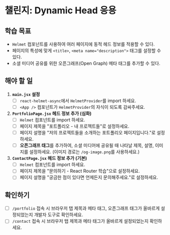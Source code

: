 # 챌린지: Dynamic Head 응용

## 학습 목표

- `Helmet` 컴포넌트를 사용하여 여러 페이지에 동적 헤드 정보를 적용할 수 있다.
- 페이지의 특성에 맞게 `<title>`, `<meta name="description">` 태그를 설정할 수 있다.
- 소셜 미디어 공유를 위한 오픈그래프(Open Graph) 메타 태그를 추가할 수 있다.

## 해야 할 일

1.  **`main.jsx` 설정**
    - [ ] `react-helmet-async`에서 `HelmetProvider`를 import 하세요.
    - [ ] `<App />` 컴포넌트가 `HelmetProvider`의 자식이 되도록 감싸주세요.

2.  **`PortfolioPage.jsx` 헤드 정보 추가 (심화)**
    - [ ] `Helmet` 컴포넌트를 import 하세요.
    - [ ] 페이지 제목을 "포트폴리오 - 내 프로젝트들"로 설정하세요.
    - [ ] 페이지 설명을 "저의 프로젝트들을 소개하는 포트폴리오 페이지입니다."로 설정하세요.
    - [ ] **오픈그래프 태그**를 추가하여, 소셜 미디어에 공유될 때 나타날 제목, 설명, 이미지를 설정하세요. (이미지 경로는 `/og-image.png`를 사용하세요.)

3.  **`ContactPage.jsx` 헤드 정보 추가 (기본)**
    - [ ] `Helmet` 컴포넌트를 import 하세요.
    - [ ] 페이지 제목을 "문의하기 - React Router 학습"으로 설정하세요.
    - [ ] 페이지 설명을 "궁금한 점이 있다면 언제든지 문의해주세요."로 설정하세요.

## 확인하기

- [ ] `/portfolio` 접속 시 브라우저 탭 제목과 메타 태그, 오픈그래프 태그가 올바르게 설정되었는지 개발자 도구로 확인하세요.
- [ ] `/contact` 접속 시 브라우저 탭 제목과 메타 태그가 올바르게 설정되었는지 확인하세요.
